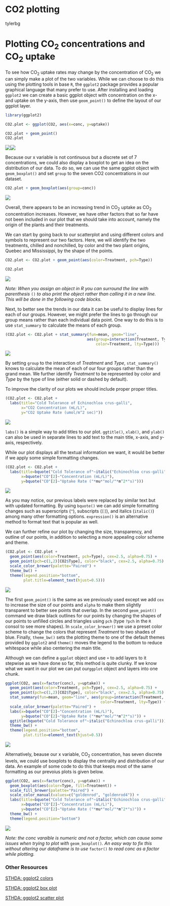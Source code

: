 CO2 plotting
================
tylerbg

# Plotting CO<sub>2</sub> concentrations and CO<sub>2</sub> uptake

To see how CO<sub>2</sub> uptake rates may change by the concentration of CO<sub>2</sub> we can simply make a plot of the two variables. While we can choose to do this using the plotting tools in base `R`, the `ggplot2` package provides a popular graphical language that many prefer to use. After installing and loading `ggplot2` we can create a basic ggplot object with concentration on the x- and uptake on the y-axis, then use `geom_point()` to define the layout of our ggplot layer.

``` r
library(ggplot2)

CO2.plot <- ggplot(CO2, aes(x=conc, y=uptake))

CO2.plot + geom_point()
CO2.plot
```

![](imgs/geom_point-1.png)![](imgs/geom_point-2.png)

Because our x variable is not continuous but a discrete set of 7 concentrations, we could also display a boxplot to get an idea on the distribution of our data. To do so, we can use the same ggplot object with `geom_boxplot()` and set `group` to the seven CO2 concentrations in our dataset.

``` r
CO2.plot + geom_boxplot(aes(group=conc))
```

![](imgs/geom_boxplot-1.png)

Overall, there appears to be an increasing trend in CO<sub>2</sub> uptake as CO<sub>2</sub> concentration increases. However, we have other factors that so far have not been included in our plot that we should take into account, namely the origin of the plants and their treatments.

We can start by going back to our scatterplot and using different colors and symbols to represent our two factors. Here, we will identify the two treatments, chilled and nonchilled, by color and the two plant origins, Quebec and Mississippi, by the shape of the points.

``` r
CO2.plot <- CO2.plot + geom_point(aes(color=Treatment, pch=Type))

CO2.plot
```

![](imgs/geom_point_colors-1.png)

*Note: When you assign an object in R you can surround the line with parenthesis* `()` *to also print the object rather than calling it in a new line. This will be done in the following code blocks.*

Next, to better see the trends in our data it can be useful to display lines for each of our groups. However, we might prefer the lines to go through our group means rather than each individual data point. One way to do this is to use `stat_summary` to calculate the means of each group.

``` r
(CO2.plot <- CO2.plot + stat_summary(fun=mean, geom="line",
                                    aes(group=interaction(Treatment, Type),
                                        color=Treatment, lty=Type)))
```

![](imgs/geom_point_lines-1.png)

By setting `group` to the interaction of *Treatment* and *Type*, `stat_summary()` knows to calculate the mean of each of our four groups rather than the grand mean. We further identify *Treatment* to be represented by color and *Type* by the type of line (either solid or dashed by default).

To improve the clarity of our plots we should include proper proper titles.

``` r
(CO2.plot <- CO2.plot +
  labs(title="Cold Tolerance of Echinochloa crus-galli",
       x="CO2 Concentration (mL/L)",
       y="CO2 Uptake Rate (umol/m^2 sec)"))
```

![](imgs/geom_point_labs-1.png)

`labs()` is a simple way to add titles to our plot. `ggtitle()`, `xlab()`, and `ylab()` can also be used in separate lines to add text to the main title, x-axis, and y-axis, respectively.

While our plot displays all the textual information we want, it would be better if we apply some simple formatting changes.

``` r
(CO2.plot <- CO2.plot +
  labs(title=bquote("Cold Tolerance of"~italic("Echinochloa crus-galli")),
       x=bquote("CO"[2]~"Concentration (mL/L)"),
       y=bquote("CO"[2]~"Uptake Rate ("*mu*"mol/"*m^2*"s)")))
```

![](imgs/geom_point_labs2-1.png)

As you may notice, our previous labels were replaced by similar text but with updated formatting. By using `bquote()` we can add simple formatting changes such as superscripts (`^`), subscripts (`[]`), and italics (`italic()`) among many other formatting options. `expression()` is an alternative method to format text that is popular as well.

We can further refine our plot by changing the size, transparency, and outline of our points, in addition to selecting a more appealing color scheme and theme.

``` r
(CO2.plot <- CO2.plot +
  geom_point(aes(color=Treatment, pch=Type), cex=2.5, alpha=0.75) +
  geom_point(pch=c(1,2)[CO2$Type], color="black", cex=2.5, alpha=0.75) +
  scale_color_brewer(palette="Paired") +
  theme_bw() +
  theme(legend.position="bottom",
        plot.title=element_text(hjust=0.5)))
```

![](imgs/geom_point_scheme-1.png)

The first `geom_point()` is the same as we previously used except we add `cex` to increase the size of our points and `alpha` to make them slightly transparent to better see points that overlap. In the second `geom_point()` command we draw black outlines for our points by changing the shapes of our points to unfilled circles and triangles using `pch` (type `?pch` in the `R` consol to see more shapes). In `scale_color_brewer()` we use a preset color scheme to change the colors that represent *Treatment* to two shades of blue. Finally, `theme_bw()` sets the plotting theme to one of the default themes provided by `ggplot2` and `theme()` moves the legend to the bottom to reduce whitespace while also centering the main title.

Although we can define a `ggplot` object and use `+` to add layers to it stepwise as we have done so far, this method is quite clunky. If we know what we want in our plot we can put our`ggplot` object and layers into one chunk.

``` r
ggplot(CO2, aes(x=factor(conc), y=uptake)) +
  geom_point(aes(color=Treatment, pch=Type), cex=2.5, alpha=0.75) +
  geom_point(pch=c(1,2)[CO2$Type], color="black", cex=2.5, alpha=0.75) +
  stat_summary(fun=mean, geom="line", aes(group=interaction(Treatment, Type),
                                          color=Treatment, lty=Type)) +
  scale_color_brewer(palette="Paired") +
  labs(x=bquote("CO"[2]~"Concentration (mL/L)"),
       y=bquote("CO"[2]~"Uptake Rate ("*mu*"mol/"*m^2*"s)")) +
  ggtitle(bquote("Cold Tolerance of"~italic("Echinochloa crus-galli"))) +
  theme_bw() +
  theme(legend.position="bottom",
        plot.title=element_text(hjust=0.5))
```

![](imgs/geom_point_full-1.png)

Alternatively, beause our x variable, CO<sub>2</sub> concentration, has seven discrete levels, we could use boxplots to display the centrality and distribution of our data. An example of some code to do this that keeps most of the same formatting as our prevoius plots is given below.

``` r
ggplot(CO2, aes(x=factor(conc), y=uptake)) +
  geom_boxplot(aes(color=Type, fill=Treatment)) +
  scale_fill_brewer(palette="Paired") +
  scale_color_manual(values=c("goldenrod", "goldenrod4")) +
  labs(title=bquote("Cold Tolerance of"~italic("Echinochloa crus-galli")),
       x=bquote("CO"[2]~"Concentration (mL/L)"),
       y=bquote("CO"[2]~"Uptake Rate ("*mu*"mol/"*m^2*"s)")) +
  theme_bw() +
  theme(legend.position="bottom")
```

![](imgs/geom_boxplot_full-1.png)

*Note: the conc varaible is numeric and not a factor, which can cause some issues when trying to plot with* `geom_boxplot()`*. An easy way to fix this without altering our dataframe is to use* `factor()` *to read conc as a factor while plotting.*

### Other Resources

[STHDA: ggplot2 colors](http://www.sthda.com/english/wiki/ggplot2-colors-how-to-change-colors-automatically-and-manually)

[STHDA: ggplot2 box plot](http://www.sthda.com/english/wiki/ggplot2-box-plot-quick-start-guide-r-software-and-data-visualization)

[STHDA: ggplot2 scatter plot](http://www.sthda.com/english/wiki/ggplot2-scatter-plots-quick-start-guide-r-software-and-data-visualization)
